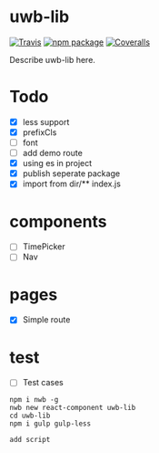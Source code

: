 # uwb-lib

[![Travis][build-badge]][build]
[![npm package][npm-badge]][npm]
[![Coveralls][coveralls-badge]][coveralls]

Describe uwb-lib here.

[build-badge]: https://img.shields.io/travis/user/repo/master.png?style=flat-square
[build]: https://travis-ci.org/user/repo

[npm-badge]: https://img.shields.io/npm/v/npm-package.png?style=flat-square
[npm]: https://www.npmjs.org/package/npm-package

[coveralls-badge]: https://img.shields.io/coveralls/user/repo/master.png?style=flat-square
[coveralls]: https://coveralls.io/github/user/repo

# Todo
- [x] less support
- [x] prefixCls
- [ ] font
- [ ] add demo route
- [x] using es in project
- [x] publish seperate package
- [x] import from dir/** index.js
# components
- [ ] TimePicker
- [ ] Nav
# pages
- [x] Simple route
# test
- [ ] Test cases



```console
npm i nwb -g
nwb new react-component uwb-lib
cd uwb-lib
npm i gulp gulp-less

add script
```
